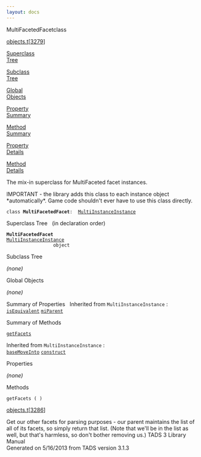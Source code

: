 ```yaml
---
layout: docs
---
```

<span class="title">MultiFacetedFacet</span><span class="type">class</span>

[objects.t](../file/objects.t.html)\[[3279](../source/objects.t.html#3279)\]

[Superclass  
Tree](#_SuperClassTree_)

[Subclass  
Tree](#_SubClassTree_)

[Global  
Objects](#_ObjectSummary_)

[Property  
Summary](#_PropSummary_)

[Method  
Summary](#_MethodSummary_)

[Property  
Details](#_Properties_)

[Method  
Details](#_Methods_)



The mix-in superclass for MultiFaceted facet instances.

IMPORTANT - the library adds this class to each instance object
\*automatically\*. Game code shouldn't ever have to use this class
directly.

`class `**`MultiFacetedFacet`**` :   `[`MultiInstanceInstance`](../object/MultiInstanceInstance.html)



<span id="_SuperClassTree_"></span>



<span class="hdln">Superclass Tree</span>   (in declaration order)



**`MultiFacetedFacet`**  
[`MultiInstanceInstance`](../object/MultiInstanceInstance.html)  
`                 object`  
<span id="_SubClassTree_"></span>



<span class="hdln">Subclass Tree</span>  



*(none)* <span id="_ObjectSummary_"></span>



<span class="hdln">Global Objects</span>  



*(none)* <span id="_PropSummary_"></span>



<span class="hdln">Summary of Properties</span>  
Inherited from `MultiInstanceInstance` :  
[`isEquivalent`](../object/MultiInstanceInstance.html#isEquivalent) [`miParent`](../object/MultiInstanceInstance.html#miParent)

<span id="_MethodSummary_"></span>



<span class="hdln">Summary of Methods</span>  



[`getFacets`](#getFacets)

Inherited from `MultiInstanceInstance` :  
[`baseMoveInto`](../object/MultiInstanceInstance.html#baseMoveInto) [`construct`](../object/MultiInstanceInstance.html#construct)

<span id="_Properties_"></span>



<span class="hdln">Properties</span>  



*(none)* <span id="_Methods_"></span>



<span class="hdln">Methods</span>  



<span id="getFacets"></span>

`getFacets ( )`

[objects.t](../file/objects.t.html)\[[3286](../source/objects.t.html#3286)\]



Get our other facets for parsing purposes - our parent maintains the
list of all of its facets, so simply return that list. (Note that we'll
be in the list as well, but that's harmless, so don't bother removing
us.)
TADS 3 Library Manual  
Generated on 5/16/2013 from TADS version 3.1.3


